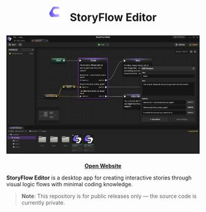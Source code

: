 <h1 align="center">
  <img src="logo.svg" alt="StoryFlow Logo" width="40">
  &nbsp;StoryFlow Editor
</h1>

![StoryFlow Screenshot](screenshot.png)
---

<p align="center">
  <a href="https://storyflow-editor.com"><strong>Open Website</strong></a>
</p>

**StoryFlow Editor** is a desktop app for creating interactive stories through visual logic flows with minimal coding knowledge.

> **Note**: This repository is for public releases only — the source code is currently private.

